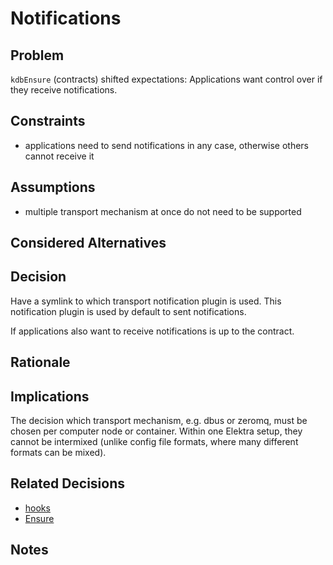 # Notifications

## Problem

`kdbEnsure` (contracts) shifted expectations:
Applications want control over if they receive notifications.

## Constraints

- applications need to send notifications in any case, otherwise others cannot receive it

## Assumptions

- multiple transport mechanism at once do not need to be supported

## Considered Alternatives

## Decision

Have a symlink to which transport notification plugin is used.
This notification plugin is used by default to sent notifications.

If applications also want to receive notifications is up to the contract.

## Rationale

## Implications

The decision which transport mechanism, e.g. dbus or zeromq, must be chosen per computer node or container.
Within one Elektra setup, they cannot be intermixed (unlike config file formats, where many different formats can be mixed).

## Related Decisions

- [hooks](../5_partially_implemented/hooks.md)
- [Ensure](../6_implemented/ensure.md)

## Notes
